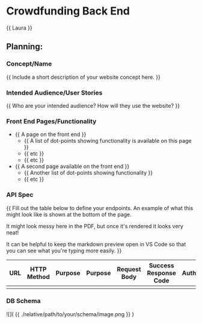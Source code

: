 # Crowdfunding Back End
{{ Laura }}

## Planning:
### Concept/Name
{{ Include a short description of your website concept here. }}

### Intended Audience/User Stories
{{ Who are your intended audience? How will they use the website? }}

### Front End Pages/Functionality
- {{ A page on the front end }}
    - {{ A list of dot-points showing functionality is available on this page }}
    - {{ etc }}
    - {{ etc }}
- {{ A second page available on the front end }}
    - {{ Another list of dot-points showing functionality }}
    - {{ etc }}

### API Spec
{{ Fill out the table below to define your endpoints. An example of what this might look like is shown at the bottom of the page. 

It might look messy here in the PDF, but once it's rendered it looks very neat! 

It can be helpful to keep the markdown preview open in VS Code so that you can see what you're typing more easily. }}

| URL | HTTP Method | Purpose | Purpose | Request Body | Success Response Code | Authentication/Authorisation |
| --- | ----------- | ------- | ------- | ------------ | --------------------- | ---------------------------- |
|     |             |         |         |              |                       |                              |

### DB Schema
![]( {{ ./relative/path/to/your/schema/image.png }} )
